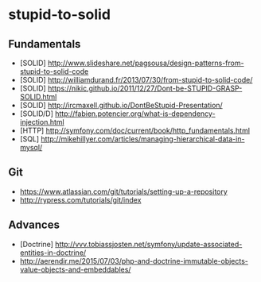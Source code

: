 # stupid-to-solid

## Fundamentals
  - [SOLID] http://www.slideshare.net/pagsousa/design-patterns-from-stupid-to-solid-code
  - [SOLID] http://williamdurand.fr/2013/07/30/from-stupid-to-solid-code/
  - [SOLID] https://nikic.github.io/2011/12/27/Dont-be-STUPID-GRASP-SOLID.html
  - [SOLID] http://ircmaxell.github.io/DontBeStupid-Presentation/
  - [SOLID/D] http://fabien.potencier.org/what-is-dependency-injection.html
  - [HTTP] http://symfony.com/doc/current/book/http_fundamentals.html
  - [SQL] http://mikehillyer.com/articles/managing-hierarchical-data-in-mysql/

## Git
  - https://www.atlassian.com/git/tutorials/setting-up-a-repository
  - http://rypress.com/tutorials/git/index

## Advances
  - [Doctrine] http://vvv.tobiassjosten.net/symfony/update-associated-entities-in-doctrine/
  - http://aerendir.me/2015/07/03/php-and-doctrine-immutable-objects-value-objects-and-embeddables/
